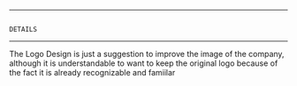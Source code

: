 -----------------------------------------------------------------------------------------------------------------------------------------------------------------------------
                                                                          DETAILS
----------------------------------------------------------------------------------------------------------------------------------------------------------------------------

The Logo Design is just a suggestion to improve the image of the company, although it is understandable to want to keep the original logo because of the fact it is already
recognizable and famiilar
                                                                         
                                                                          
                                        
